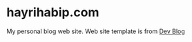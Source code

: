 # hayrihabip.com
My personal blog web site. Web site template is from [Dev Blog](https://www.free-css.com/free-css-templates/page255/devblog-v1.1)
